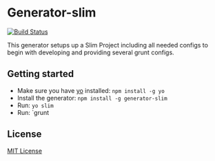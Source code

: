 # Generator-slim
[![Build Status](https://secure.travis-ci.org/katywings/generator-slim.png)](https://travis-ci.org/katywings/generator-slim)

This generator setups up a Slim Project including all needed configs to begin with developing and providing several grunt configs.

## Getting started
- Make sure you have [yo](https://github.com/yeoman/yo) installed:
    `npm install -g yo`
- Install the generator: `npm install -g generator-slim`
- Run: `yo slim`
- Run: `grunt

## License
[MIT License](http://en.wikipedia.org/wiki/MIT_License)
